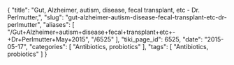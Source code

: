 {
    "title": "Gut, Alzheimer, autism, disease, fecal transplant, etc - Dr. Perlmutter,",
    "slug": "gut-alzheimer-autism-disease-fecal-transplant-etc-dr-perlmutter",
    "aliases": [
        "/Gut+Alzheimer+autism+disease+fecal+transplant+etc+-+Dr+Perlmutter+May+2015",
        "/6525"
    ],
    "tiki_page_id": 6525,
    "date": "2015-05-17",
    "categories": [
        "Antibiotics, probiotics"
    ],
    "tags": [
        "Antibiotics, probiotics"
    ]
}
